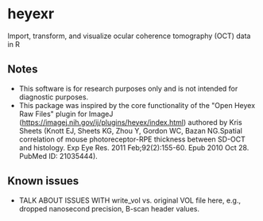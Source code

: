 # heyexr
Import, transform, and visualize ocular coherence tomography (OCT) data in R

## Notes

* This software is for research purposes only and is not intended for diagnostic purposes.
* This package was inspired by the core functionality of the "Open Heyex Raw Files" plugin for ImageJ (https://imagej.nih.gov/ij/plugins/heyex/index.html) authored by Kris Sheets (Knott EJ, Sheets KG, Zhou Y, Gordon WC, Bazan NG.Spatial correlation of mouse photoreceptor-RPE thickness between SD-OCT and histology. Exp Eye Res. 2011 Feb;92(2):155-60. Epub 2010 Oct 28. PubMed ID: 21035444).

## Known issues

* TALK ABOUT ISSUES WITH write_vol vs. original VOL file here, e.g., dropped nanosecond precision, B-scan header values.
